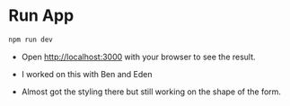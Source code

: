 # Run App

```bash
npm run dev
```

- Open [http://localhost:3000](http://localhost:3000) with your browser to see the result.

- I worked on this with Ben and Eden
- Almost got the styling there but still working on the shape of the form.
